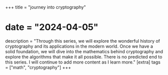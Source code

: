 +++
title = "journey into cryptography"
# date = "2024-04-05"
description = "Through this series, we will explore the wonderful history of cryptography and its applications in the modern world. Once we have a solid foundation, we will dive into the mathematics behind cryptography and explore the algorithms that make it all possible. There is no predicted end to this series. I will continue to add more content as I learn more."
[extra]
tags = ["math", "cryptography"]
+++
